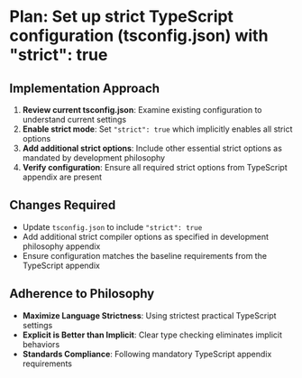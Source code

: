 # Plan: Set up strict TypeScript configuration (tsconfig.json) with "strict": true

## Implementation Approach

1. **Review current tsconfig.json**: Examine existing configuration to understand current settings
2. **Enable strict mode**: Set `"strict": true` which implicitly enables all strict options
3. **Add additional strict options**: Include other essential strict options as mandated by development philosophy
4. **Verify configuration**: Ensure all required strict options from TypeScript appendix are present

## Changes Required

- Update `tsconfig.json` to include `"strict": true`
- Add additional strict compiler options as specified in development philosophy appendix
- Ensure configuration matches the baseline requirements from the TypeScript appendix

## Adherence to Philosophy

- **Maximize Language Strictness**: Using strictest practical TypeScript settings
- **Explicit is Better than Implicit**: Clear type checking eliminates implicit behaviors
- **Standards Compliance**: Following mandatory TypeScript appendix requirements